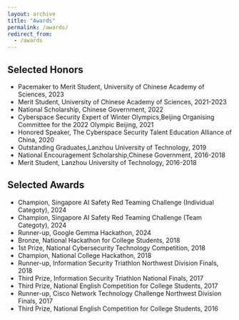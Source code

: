```yaml
---
layout: archive
title: "Awards"
permalink: /awards/
redirect_from:
  - /awards
---
```


## Selected Honors
* Pacemaker to Merit Student, University of Chinese Academy of Sciences, 2023
* Merit Student, University of Chinese Academy of Sciences, 2021-2023
* National Scholarship, Chinese Government, 2022
* Cyberspace Security Expert of Winter Olympics,Beijing Organising Committee for the 2022 Olympic Beijing, 2021
* Honored Speaker, The Cyberspace Security Talent Education Alliance of China, 2020
* Outstanding Graduates,Lanzhou University of Technology, 2019
* National Encouragement Scholarship,Chinese Government, 2016-2018
* Merit Student, Lanzhou University of Technology, 2016-2018

## Selected Awards
* Champion, Singapore AI Safety Red Teaming Challenge (Individual Categoty), 2024
* Champion, Singapore AI Safety Red Teaming Challenge (Team Categoty), 2024
* Runner-up, Google Gemma Hackathon, 2024
* Bronze, National Hackathon for College Students, 2018
* 1st Prize, National Cybersecurity Technology Competition, 2018
* Champion, National College Hackathon, 2018
* Runner-up, Information Security Triathlon Northwest Division Finals, 2018
* Third Prize, Information Security Triathlon National Finals, 2017
* Third Prize, National English Competition for College Students, 2017
* Runner-up, Cisco Network Technology Challenge Northwest Division Finals, 2017
* Third Prize, National English Competition for College Students, 2016

